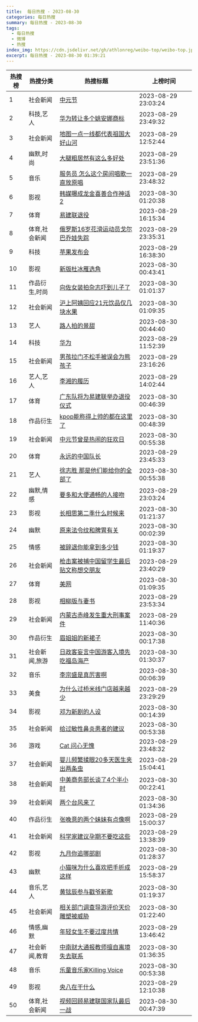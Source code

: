 ```yaml
---
title:  每日热搜 - 2023-08-30
categories: 每日热搜
summary: 每日热搜 - 2023-08-30
tags:
  - 每日热搜
  - 微博
  - 热搜
index_img: https://cdn.jsdelivr.net/gh/athlonreg/weibo-top/weibo-top.jpeg
excerpt: 每日热搜 - 2023-08-30 01:39:21
---
```


| 热搜榜 | 热搜分类 | 热搜标题 | 上榜时间 |
| --- | --- | --- | --- |
| 1 | 社会新闻 | [中元节](https://s.weibo.com/weibo%3Fq%3D%2523%E4%B8%AD%E5%85%83%E8%8A%82%2523) | 2023-08-29 23:03:24 | 
| 2 | 科技,艺人 | [华为转让多个姚安娜商标](https://s.weibo.com/weibo%3Fq%3D%2523%E5%8D%8E%E4%B8%BA%E8%BD%AC%E8%AE%A9%E5%A4%9A%E4%B8%AA%E5%A7%9A%E5%AE%89%E5%A8%9C%E5%95%86%E6%A0%87%2523) | 2023-08-29 23:49:32 | 
| 3 | 社会新闻 | [地图一点一线都代表祖国大好山河](https://s.weibo.com/weibo%3Fq%3D%2523%E5%9C%B0%E5%9B%BE%E4%B8%80%E7%82%B9%E4%B8%80%E7%BA%BF%E9%83%BD%E4%BB%A3%E8%A1%A8%E7%A5%96%E5%9B%BD%E5%A4%A7%E5%A5%BD%E5%B1%B1%E6%B2%B3%2523) | 2023-08-29 12:52:44 | 
| 4 | 幽默,时尚 | [大腿粗居然有这么多好处](https://s.weibo.com/weibo%3Fq%3D%2523%E5%A4%A7%E8%85%BF%E7%B2%97%E5%B1%85%E7%84%B6%E6%9C%89%E8%BF%99%E4%B9%88%E5%A4%9A%E5%A5%BD%E5%A4%84%2523) | 2023-08-29 23:51:36 | 
| 5 | 音乐 | [服务员 怎么这个房间唱歌一直放原唱](https://s.weibo.com/weibo%3Fq%3D%2523%E6%9C%8D%E5%8A%A1%E5%91%98%20%E6%80%8E%E4%B9%88%E8%BF%99%E4%B8%AA%E6%88%BF%E9%97%B4%E5%94%B1%E6%AD%8C%E4%B8%80%E7%9B%B4%E6%94%BE%E5%8E%9F%E5%94%B1%2523) | 2023-08-29 23:48:32 | 
| 6 | 影视 | [韩媒曝成龙金喜善合作神话2](https://s.weibo.com/weibo%3Fq%3D%2523%E9%9F%A9%E5%AA%92%E6%9B%9D%E6%88%90%E9%BE%99%E9%87%91%E5%96%9C%E5%96%84%E5%90%88%E4%BD%9C%E7%A5%9E%E8%AF%9D2%2523) | 2023-08-30 01:20:38 | 
| 7 | 体育 | [易建联退役](https://s.weibo.com/weibo%3Fq%3D%2523%E6%98%93%E5%BB%BA%E8%81%94%E9%80%80%E5%BD%B9%2523) | 2023-08-29 16:15:34 | 
| 8 | 体育,社会新闻 | [俄罗斯16岁花滑运动员戈尔巴乔娃失踪](https://s.weibo.com/weibo%3Fq%3D%2523%E4%BF%84%E7%BD%97%E6%96%AF16%E5%B2%81%E8%8A%B1%E6%BB%91%E8%BF%90%E5%8A%A8%E5%91%98%E6%88%88%E5%B0%94%E5%B7%B4%E4%B9%94%E5%A8%83%E5%A4%B1%E8%B8%AA%2523) | 2023-08-29 23:35:31 | 
| 9 | 科技 | [苹果发布会](https://s.weibo.com/weibo%3Fq%3D%2523%E8%8B%B9%E6%9E%9C%E5%8F%91%E5%B8%83%E4%BC%9A%2523) | 2023-08-29 16:38:30 | 
| 10 | 影视 | [新版杜冰雁选角](https://s.weibo.com/weibo%3Fq%3D%2523%E6%96%B0%E7%89%88%E6%9D%9C%E5%86%B0%E9%9B%81%E9%80%89%E8%A7%92%2523) | 2023-08-30 00:43:41 | 
| 11 | 作品衍生,时尚 | [向佐女装拍杂志吓到儿子了](https://s.weibo.com/weibo%3Fq%3D%2523%E5%90%91%E4%BD%90%E5%A5%B3%E8%A3%85%E6%8B%8D%E6%9D%82%E5%BF%97%E5%90%93%E5%88%B0%E5%84%BF%E5%AD%90%E4%BA%86%2523) | 2023-08-30 01:01:37 | 
| 12 | 社会新闻 | [沪上阿姨回应21元饮品仅几块水果](https://s.weibo.com/weibo%3Fq%3D%2523%E6%B2%AA%E4%B8%8A%E9%98%BF%E5%A7%A8%E5%9B%9E%E5%BA%9421%E5%85%83%E9%A5%AE%E5%93%81%E4%BB%85%E5%87%A0%E5%9D%97%E6%B0%B4%E6%9E%9C%2523) | 2023-08-30 01:09:35 | 
| 13 | 艺人 | [路人拍的景甜](https://s.weibo.com/weibo%3Fq%3D%2523%E8%B7%AF%E4%BA%BA%E6%8B%8D%E7%9A%84%E6%99%AF%E7%94%9C%2523) | 2023-08-30 00:44:40 | 
| 14 | 科技 | [华为](https://s.weibo.com/weibo%3Fq%3D%2523%E5%8D%8E%E4%B8%BA%2523) | 2023-08-29 11:52:39 | 
| 15 | 社会新闻 | [男孩拉门不松手被误会为熊孩子](https://s.weibo.com/weibo%3Fq%3D%2523%E7%94%B7%E5%AD%A9%E6%8B%89%E9%97%A8%E4%B8%8D%E6%9D%BE%E6%89%8B%E8%A2%AB%E8%AF%AF%E4%BC%9A%E4%B8%BA%E7%86%8A%E5%AD%A9%E5%AD%90%2523) | 2023-08-29 23:16:26 | 
| 16 | 艺人,艺人 | [李湘的履历](https://s.weibo.com/weibo%3Fq%3D%2523%E6%9D%8E%E6%B9%98%E7%9A%84%E5%B1%A5%E5%8E%86%2523) | 2023-08-29 14:02:44 | 
| 17 | 体育 | [广东队将为易建联举办退役仪式](https://s.weibo.com/weibo%3Fq%3D%2523%E5%B9%BF%E4%B8%9C%E9%98%9F%E5%B0%86%E4%B8%BA%E6%98%93%E5%BB%BA%E8%81%94%E4%B8%BE%E5%8A%9E%E9%80%80%E5%BD%B9%E4%BB%AA%E5%BC%8F%2523) | 2023-08-30 00:46:39 | 
| 18 | 作品衍生 | [kpop能称得上帅的都在这里了](https://s.weibo.com/weibo%3Fq%3D%2523kpop%E8%83%BD%E7%A7%B0%E5%BE%97%E4%B8%8A%E5%B8%85%E7%9A%84%E9%83%BD%E5%9C%A8%E8%BF%99%E9%87%8C%E4%BA%86%2523) | 2023-08-30 00:48:39 | 
| 19 | 社会新闻 | [中元节曾是热闹的狂欢日](https://s.weibo.com/weibo%3Fq%3D%2523%E4%B8%AD%E5%85%83%E8%8A%82%E6%9B%BE%E6%98%AF%E7%83%AD%E9%97%B9%E7%9A%84%E7%8B%82%E6%AC%A2%E6%97%A5%2523) | 2023-08-30 00:55:38 | 
| 20 | 体育 | [永远的中国队长](https://s.weibo.com/weibo%3Fq%3D%2523%E6%B0%B8%E8%BF%9C%E7%9A%84%E4%B8%AD%E5%9B%BD%E9%98%9F%E9%95%BF%2523) | 2023-08-29 23:45:33 | 
| 21 | 艺人 | [徐志胜 那是他们能给你的全部了](https://s.weibo.com/weibo%3Fq%3D%2523%E5%BE%90%E5%BF%97%E8%83%9C%20%E9%82%A3%E6%98%AF%E4%BB%96%E4%BB%AC%E8%83%BD%E7%BB%99%E4%BD%A0%E7%9A%84%E5%85%A8%E9%83%A8%E4%BA%86%2523) | 2023-08-30 00:55:38 | 
| 22 | 幽默,情感 | [要多和大便通畅的人接吻](https://s.weibo.com/weibo%3Fq%3D%2523%E8%A6%81%E5%A4%9A%E5%92%8C%E5%A4%A7%E4%BE%BF%E9%80%9A%E7%95%85%E7%9A%84%E4%BA%BA%E6%8E%A5%E5%90%BB%2523) | 2023-08-29 23:03:24 | 
| 23 | 影视 | [长相思第二季什么时候来](https://s.weibo.com/weibo%3Fq%3D%2523%E9%95%BF%E7%9B%B8%E6%80%9D%E7%AC%AC%E4%BA%8C%E5%AD%A3%E4%BB%80%E4%B9%88%E6%97%B6%E5%80%99%E6%9D%A5%2523) | 2023-08-30 01:21:37 | 
| 24 | 幽默 | [原来法令纹和脾胃有关](https://s.weibo.com/weibo%3Fq%3D%2523%E5%8E%9F%E6%9D%A5%E6%B3%95%E4%BB%A4%E7%BA%B9%E5%92%8C%E8%84%BE%E8%83%83%E6%9C%89%E5%85%B3%2523) | 2023-08-30 00:02:39 | 
| 25 | 情感 | [被辞退你能拿到多少钱](https://s.weibo.com/weibo%3Fq%3D%2523%E8%A2%AB%E8%BE%9E%E9%80%80%E4%BD%A0%E8%83%BD%E6%8B%BF%E5%88%B0%E5%A4%9A%E5%B0%91%E9%92%B1%2523) | 2023-08-30 01:19:37 | 
| 26 | 社会新闻 | [枪击案被捕中国留学生最后贴文称想交朋友](https://s.weibo.com/weibo%3Fq%3D%2523%E6%9E%AA%E5%87%BB%E6%A1%88%E8%A2%AB%E6%8D%95%E4%B8%AD%E5%9B%BD%E7%95%99%E5%AD%A6%E7%94%9F%E6%9C%80%E5%90%8E%E8%B4%B4%E6%96%87%E7%A7%B0%E6%83%B3%E4%BA%A4%E6%9C%8B%E5%8F%8B%2523) | 2023-08-29 23:40:29 | 
| 27 | 体育 | [美网](https://s.weibo.com/weibo%3Fq%3D%2523%E7%BE%8E%E7%BD%91%2523) | 2023-08-30 01:09:35 | 
| 28 | 影视 | [相柳版与妻书](https://s.weibo.com/weibo%3Fq%3D%2523%E7%9B%B8%E6%9F%B3%E7%89%88%E4%B8%8E%E5%A6%BB%E4%B9%A6%2523) | 2023-08-29 23:53:34 | 
| 29 | 社会新闻 | [内蒙古赤峰发生重大刑事案件](https://s.weibo.com/weibo%3Fq%3D%2523%E5%86%85%E8%92%99%E5%8F%A4%E8%B5%A4%E5%B3%B0%E5%8F%91%E7%94%9F%E9%87%8D%E5%A4%A7%E5%88%91%E4%BA%8B%E6%A1%88%E4%BB%B6%2523) | 2023-08-29 11:40:36 | 
| 30 | 作品衍生 | [眉姐姐的新裙子](https://s.weibo.com/weibo%3Fq%3D%2523%E7%9C%89%E5%A7%90%E5%A7%90%E7%9A%84%E6%96%B0%E8%A3%99%E5%AD%90%2523) | 2023-08-30 00:17:38 | 
| 31 | 社会新闻,旅游 | [日政客妄言中国游客入境先吃福岛海产](https://s.weibo.com/weibo%3Fq%3D%2523%E6%97%A5%E6%94%BF%E5%AE%A2%E5%A6%84%E8%A8%80%E4%B8%AD%E5%9B%BD%E6%B8%B8%E5%AE%A2%E5%85%A5%E5%A2%83%E5%85%88%E5%90%83%E7%A6%8F%E5%B2%9B%E6%B5%B7%E4%BA%A7%2523) | 2023-08-30 01:30:37 | 
| 32 | 音乐 | [李宗盛是真厉害啊](https://s.weibo.com/weibo%3Fq%3D%2523%E6%9D%8E%E5%AE%97%E7%9B%9B%E6%98%AF%E7%9C%9F%E5%8E%89%E5%AE%B3%E5%95%8A%2523) | 2023-08-30 00:06:39 | 
| 33 | 美食 | [为什么过桥米线门店越来越少](https://s.weibo.com/weibo%3Fq%3D%2523%E4%B8%BA%E4%BB%80%E4%B9%88%E8%BF%87%E6%A1%A5%E7%B1%B3%E7%BA%BF%E9%97%A8%E5%BA%97%E8%B6%8A%E6%9D%A5%E8%B6%8A%E5%B0%91%2523) | 2023-08-29 23:29:29 | 
| 34 | 影视 | [邓为新剧的人设](https://s.weibo.com/weibo%3Fq%3D%2523%E9%82%93%E4%B8%BA%E6%96%B0%E5%89%A7%E7%9A%84%E4%BA%BA%E8%AE%BE%2523) | 2023-08-30 00:14:39 | 
| 35 | 社会新闻 | [给过敏性鼻炎患者的建议](https://s.weibo.com/weibo%3Fq%3D%2523%E7%BB%99%E8%BF%87%E6%95%8F%E6%80%A7%E9%BC%BB%E7%82%8E%E6%82%A3%E8%80%85%E7%9A%84%E5%BB%BA%E8%AE%AE%2523) | 2023-08-30 00:53:38 | 
| 36 | 游戏 | [Cat 问心无愧](https://s.weibo.com/weibo%3Fq%3D%2523Cat%20%E9%97%AE%E5%BF%83%E6%97%A0%E6%84%A7%2523) | 2023-08-29 23:48:32 | 
| 37 | 社会新闻 | [婴儿频繁揉眼20多天医生夹出两条虫](https://s.weibo.com/weibo%3Fq%3D%2523%E5%A9%B4%E5%84%BF%E9%A2%91%E7%B9%81%E6%8F%89%E7%9C%BC20%E5%A4%9A%E5%A4%A9%E5%8C%BB%E7%94%9F%E5%A4%B9%E5%87%BA%E4%B8%A4%E6%9D%A1%E8%99%AB%2523) | 2023-08-29 15:04:41 | 
| 38 | 社会新闻 | [中美商务部长谈了4个半小时](https://s.weibo.com/weibo%3Fq%3D%2523%E4%B8%AD%E7%BE%8E%E5%95%86%E5%8A%A1%E9%83%A8%E9%95%BF%E8%B0%88%E4%BA%864%E4%B8%AA%E5%8D%8A%E5%B0%8F%E6%97%B6%2523) | 2023-08-30 00:22:41 | 
| 39 | 社会新闻 | [两个台风来了](https://s.weibo.com/weibo%3Fq%3D%2523%E4%B8%A4%E4%B8%AA%E5%8F%B0%E9%A3%8E%E6%9D%A5%E4%BA%86%2523) | 2023-08-30 01:34:36 | 
| 40 | 作品衍生 | [张晚意的两个妹妹有点像啊](https://s.weibo.com/weibo%3Fq%3D%2523%E5%BC%A0%E6%99%9A%E6%84%8F%E7%9A%84%E4%B8%A4%E4%B8%AA%E5%A6%B9%E5%A6%B9%E6%9C%89%E7%82%B9%E5%83%8F%E5%95%8A%2523) | 2023-08-29 15:00:37 | 
| 41 | 社会新闻 | [科学家建议孕期不要吃这些](https://s.weibo.com/weibo%3Fq%3D%2523%E7%A7%91%E5%AD%A6%E5%AE%B6%E5%BB%BA%E8%AE%AE%E5%AD%95%E6%9C%9F%E4%B8%8D%E8%A6%81%E5%90%83%E8%BF%99%E4%BA%9B%2523) | 2023-08-29 13:38:39 | 
| 42 | 影视 | [九月你追哪部剧](https://s.weibo.com/weibo%3Fq%3D%2523%E4%B9%9D%E6%9C%88%E4%BD%A0%E8%BF%BD%E5%93%AA%E9%83%A8%E5%89%A7%2523) | 2023-08-30 01:28:37 | 
| 43 | 幽默 | [小猫咪为什么喜欢把手折成这样](https://s.weibo.com/weibo%3Fq%3D%2523%E5%B0%8F%E7%8C%AB%E5%92%AA%E4%B8%BA%E4%BB%80%E4%B9%88%E5%96%9C%E6%AC%A2%E6%8A%8A%E6%89%8B%E6%8A%98%E6%88%90%E8%BF%99%E6%A0%B7%2523) | 2023-08-29 15:58:37 | 
| 44 | 音乐,艺人 | [黄铉辰参与戳爷新歌](https://s.weibo.com/weibo%3Fq%3D%2523%E9%BB%84%E9%93%89%E8%BE%B0%E5%8F%82%E4%B8%8E%E6%88%B3%E7%88%B7%E6%96%B0%E6%AD%8C%2523) | 2023-08-30 01:19:37 | 
| 45 | 社会新闻 | [相关部门调查导游评价天价雕塑被威胁](https://s.weibo.com/weibo%3Fq%3D%2523%E7%9B%B8%E5%85%B3%E9%83%A8%E9%97%A8%E8%B0%83%E6%9F%A5%E5%AF%BC%E6%B8%B8%E8%AF%84%E4%BB%B7%E5%A4%A9%E4%BB%B7%E9%9B%95%E5%A1%91%E8%A2%AB%E5%A8%81%E8%83%81%2523) | 2023-08-30 01:22:40 | 
| 46 | 情感,幽默 | [年轻女生不要过度共情](https://s.weibo.com/weibo%3Fq%3D%2523%E5%B9%B4%E8%BD%BB%E5%A5%B3%E7%94%9F%E4%B8%8D%E8%A6%81%E8%BF%87%E5%BA%A6%E5%85%B1%E6%83%85%2523) | 2023-08-29 13:46:42 | 
| 47 | 社会新闻,教育 | [中南财大通报教师擅自离境失去联系](https://s.weibo.com/weibo%3Fq%3D%2523%E4%B8%AD%E5%8D%97%E8%B4%A2%E5%A4%A7%E9%80%9A%E6%8A%A5%E6%95%99%E5%B8%88%E6%93%85%E8%87%AA%E7%A6%BB%E5%A2%83%E5%A4%B1%E5%8E%BB%E8%81%94%E7%B3%BB%2523) | 2023-08-30 01:36:35 | 
| 48 | 音乐 | [乐童音乐家Killing Voice](https://s.weibo.com/weibo%3Fq%3D%2523%E4%B9%90%E7%AB%A5%E9%9F%B3%E4%B9%90%E5%AE%B6Killing%20Voice%2523) | 2023-08-30 00:53:38 | 
| 49 | 影视 | [央八在干什么](https://s.weibo.com/weibo%3Fq%3D%2523%E5%A4%AE%E5%85%AB%E5%9C%A8%E5%B9%B2%E4%BB%80%E4%B9%88%2523) | 2023-08-29 12:10:38 | 
| 50 | 体育,社会新闻 | [视频回顾易建联国家队最后一战](https://s.weibo.com/weibo%3Fq%3D%2523%E8%A7%86%E9%A2%91%E5%9B%9E%E9%A1%BE%E6%98%93%E5%BB%BA%E8%81%94%E5%9B%BD%E5%AE%B6%E9%98%9F%E6%9C%80%E5%90%8E%E4%B8%80%E6%88%98%2523) | 2023-08-30 00:47:39 | 
